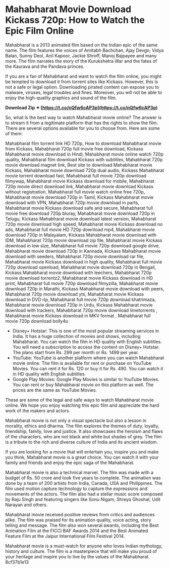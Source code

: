 
 
# Mahabharat Movie Download Kickass 720p: How to Watch the Epic Film Online
 
Mahabharat is a 2013 animated film based on the Indian epic of the same name. The film features the voices of Amitabh Bachchan, Ajay Devgn, Vidya Balan, Sunny Deol, Anil Kapoor, Jackie Shroff, Manoj Bajpayee and many more. The film narrates the story of the Kurukshetra War and the fates of the Kaurava and the Pandava princes.
 
If you are a fan of Mahabharat and want to watch the film online, you might be tempted to download it from torrent sites like Kickass. However, this is not a safe or legal option. Downloading pirated content can expose you to malware, viruses, legal troubles and fines. Moreover, you will not be able to enjoy the high-quality graphics and sound of the film.
 
**Download Zip ✦ [https://t.co/nQfw6cAP3p](https://t.co/nQfw6cAP3p)**


 
So, what is the best way to watch Mahabharat movie online? The answer is to stream it from a legitimate platform that has the rights to show the film. There are several options available for you to choose from. Here are some of them:
 
Mahabharat film torrent link HD 720p,  How to download Mahabharat movie from Kickass,  Mahabharat 720p full movie free download,  Kickass Mahabharat movie download in Hindi,  Mahabharat movie online watch 720p quality,  Mahabharat film download Kickass with subtitles,  Mahabharat 720p movie download magnet link,  Best site to download Mahabharat movie Kickass,  Mahabharat movie download 720p dual audio,  Kickass Mahabharat movie torrent download fast,  Mahabharat full movie 720p download filmywap,  Mahabharat movie Kickass download for mobile,  Mahabharat 720p movie direct download link,  Mahabharat movie download Kickass without registration,  Mahabharat full movie watch online free 720p,  Mahabharat movie download 720p in Tamil,  Kickass Mahabharat movie download with VPN,  Mahabharat 720p movie download in parts,  Mahabharat movie Kickass download safe and secure,  Mahabharat full movie free download 720p bluray,  Mahabharat movie download 720p in Telugu,  Kickass Mahabharat movie download latest version,  Mahabharat 720p movie download high speed,  Mahabharat movie Kickass download no ads,  Mahabharat full movie HD 720p download mp4,  Mahabharat movie download 720p in Malayalam,  Kickass Mahabharat movie download with IDM,  Mahabharat 720p movie download zip file,  Mahabharat movie Kickass download in low size,  Mahabharat full movie 720p download google drive,  Mahabharat movie download 720p in Kannada,  Kickass Mahabharat movie download with seeders,  Mahabharat 720p movie download rar file,  Mahabharat movie Kickass download in high quality,  Mahabharat full movie 720p download openload,  Mahabharat movie download 720p in Bengali,  Kickass Mahabharat movie download with leechers,  Mahabharat 720p movie download torrentz2,  Mahabharat movie Kickass download in HD print,  Mahabharat full movie 720p download filmyzilla,  Mahabharat movie download 720p in Marathi,  Kickass Mahabharat movie download with peers,  Mahabharat 720p movie download yts,  Mahabharat movie Kickass download in DVD rip,  Mahabharat full movie 720p download khatrimaza,  Mahabharat movie download 720p in Urdu,  Kickass Mahabharat movie download with trackers,  Mahabharat 720p movie download limetorrents ,  Mahabharat movie Kickass download in MKV format ,  Mahabharat full movie 720p download bolly4u
 
- Disney+ Hotstar: This is one of the most popular streaming services in India. It has a huge collection of movies and shows, including Mahabharat. You can watch the film in HD quality with English subtitles. You will need a subscription to access the content on Disney+ Hotstar. The plans start from Rs. 299 per month or Rs. 1499 per year.
- YouTube: YouTube is another platform where you can watch Mahabharat movie online. The film is available for rent or purchase on YouTube Movies. You can rent it for Rs. 120 or buy it for Rs. 490. You can watch it in HD quality with English subtitles.
- Google Play Movies: Google Play Movies is similar to YouTube Movies. You can rent or buy Mahabharat movie on this platform as well. The prices are the same as YouTube Movies.

These are some of the legal and safe ways to watch Mahabharat movie online. We hope you enjoy watching this epic film and appreciate the hard work of the makers and actors.
  
Mahabharat movie is not only a visual spectacle but also a lesson in morality, ethics and dharma. The film explores the themes of duty, loyalty, friendship, family, love and justice. It also showcases the heroism and flaws of the characters, who are not black and white but shades of grey. The film is a tribute to the rich and diverse culture of India and its ancient wisdom.
 
If you are looking for a movie that will entertain you, inspire you and make you think, Mahabharat movie is a great choice. You can watch it with your family and friends and enjoy the epic saga of the Mahabharat.
  
Mahabharat movie is also a technical marvel. The film was made with a budget of Rs. 50 crore and took five years to complete. The animation was done by a team of 200 artists from India, Canada, USA and Philippines. The film used motion capture technology to capture the expressions and movements of the actors. The film also had a stellar music score composed by Raju Singh and featuring singers like Sonu Nigam, Shreya Ghoshal, Udit Narayan and others.
 
Mahabharat movie received positive reviews from critics and audiences alike. The film was praised for its animation quality, voice acting, story telling and message. The film also won several awards, including the Best Animation Film at the FICCI BAF Awards 2014 and the Best Animated Feature Film at the Jaipur International Film Festival 2014.
 
Mahabharat movie is a must-watch for anyone who loves Indian mythology, history and culture. The film is a masterpiece that will make you proud of your heritage and inspire you to live by the values of the Mahabharat.
 8cf37b1e13
 
